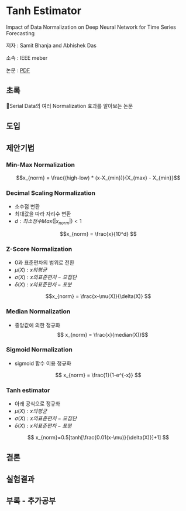 # Tanh Estimator
Impact of Data Normalization on Deep Neural Network for Time Series Forecasting

저자 : Samit Bhanja and Abhishek Das

소속 : IEEE meber

논문 : [PDF](https://arxiv.org/pdf/1812.05519)

## 초록
Serial Data의 여러 Normalization 효과를 알아보는 논문

## 도입


## 제안기법

### Min-Max Normalization
$$x_{norm} = \frac{(high-low) * (x-X_{min})}{X_{max} - X_{min}}$$

### Decimal Scaling Normalization
* 소수점 변환
* 최대값을 따라 자리수 변환
* $d : 최소정수 Max(|x_{norm}|) < 1$

$$x_{norm} = \frac{x}{10^d} $$


### Z-Score Normalization
* 0과 표준편차의 범위로 전환
* $\mu(X):x의 평균$
* $\sigma(X):x의 표준편차 - 모집단$
* $\delta(X):x의 표준편차 - 표분$

$$x_{norm} = \frac{x-\mu(X)}{\delta(X)} $$

### Median Normalization
* 중앙값에 의한 정규화
$$ x_{norm} = \frac{x}{median(X)}$$

### Sigmoid Normalization
* sigmoid 함수 이용 정규화

$$ x_{norm} = \frac{1}{1-e^{-x}} $$

### Tanh estimator
* 아래 공식으로 정규화
* $\mu(X):x의 평균$
* $\sigma(X):x의 표준편차 - 모집단$
* $\delta(X):x의 표준편차 - 표분$

$$ x_{norm}=0.5[tanh[\frac{0.01(x-\mu)}{\delta(X)}]+1] $$

## 결론

## 실험결과

## 부록 - 추가공부
